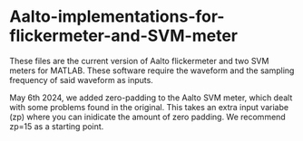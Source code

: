 # Aalto-implementations-for-flickermeter-and-SVM-meter
These files are the current version of Aalto flickermeter and two SVM meters for MATLAB.
These software require the waveform and the sampling frequency of said waveform as inputs.

May 6th 2024, we added zero-padding to the Aalto SVM meter, which dealt with some problems found in the original. This takes an extra input variabe (zp) where you can inidicate the amount of zero padding.
We recommend zp=15 as a starting point.
